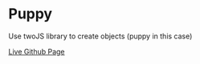# Puppy

Use twoJS library to create objects (puppy in this case)

[Live Github Page](https://sharabhss.github.io/Puppy/)
